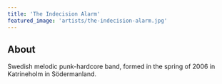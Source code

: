 ```yaml
---
title: 'The Indecision Alarm'
featured_image: 'artists/the-indecision-alarm.jpg'
---
```


## About

Swedish melodic punk-hardcore band, formed in the spring of 2006 in Katrineholm in Södermanland.
